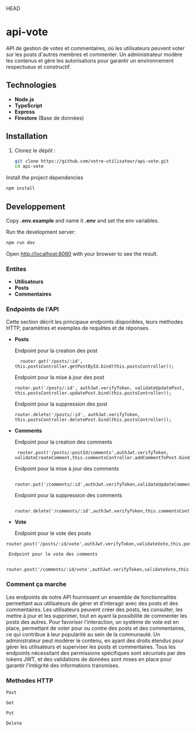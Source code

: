  HEAD
# api-vote
API de gestion de votes et commentaires, où les utilisateurs peuvent voter sur les posts d'autres membres et commenter. Un administrateur modère les contenus et gère les autorisations pour garantir un environnement respectueux et constructif.

## Technologies

- **Node.js**
- **TypeScript**
- **Express**
- **Firestore** (Base de données)

## Installation


1. Clonez le dépôt :
   ```bash
   git clone https://github.com/votre-utilisateur/api-vote.git
   cd api-vote
   ```
   
Install the project dependencies

```bash
npm install
```

## Developpement

Copy **.env.example** and name it **.env** and set the env variables.

Run the development server:

```bash
npm run dev
```

Open [http://localhost:8080](http://localhost:8080) with your browser to see the result.


### Entites

- **Utilisateurs**
- **Posts**
- **Commentaires**

 ### Endpoints de l'API

Cette section décrit les principaux endpoints disponibles, leurs méthodes HTTP, paramètres et exemples de requêtes et de réponses.

- **Posts**
  
  Endpoint pour la creation des post
  ```
    router.get('/posts/:id', this.postsController.getPostById.bind(this.postsController));
  ```
  Endpoint pour la mise à jour des post
  ```
  router.put('/posts/:id', authJwt.verifyToken, validateUpdatePost, this.postsController.updatePost.bind(this.postsController));
  ```
  Endpoint pour la suppression des post
  ```
  router.delete('/posts/:id', authJwt.verifyToken, this.postsController.deletePost.bind(this.postsController));
  ```

  
- **Comments**

    Endpoint pour la creation des comments
  ```
   router.post('/posts/:postId/comments',authJwt.verifyToken, validateCreateComment,this.commentsController.addCommentToPost.bind(this.commentsController));
  ```
  Endpoint pour la mise à jour des comments
  ```
   router.put('/comments/:id',authJwt.verifyToken,validateUpdateComment,this.commentsController.updateComment.bind(this.commentsController));
  ```
  Endpoint pour la suppression des comments
  ```
   router.delete('/comments/:id',authJwt.verifyToken,this.commentsController.deleteComment.bind(this.commentsController));
  ```

- **Vote**

  Endpoint pour le vote des posts
 ```
 router.post('/posts/:id/vote',authJwt.verifyToken,validateVote,this.postsController.voteOnPost.bind(this.postsController)  
 ```
     Endpoint pour le vote des comments
 ```
  router.post('/comments/:id/vote',authJwt.verifyToken,validateVote,this.commentsController.voteOnComment.bind(this.commentsController));
 ```

  ### Comment ça marche 

  Les endpoints de notre API fournissent un ensemble de fonctionnalités permettant aux utilisateurs de gérer et d’interagir avec des posts et des commentaires. Les utilisateurs peuvent créer des posts, les consulter, les mettre à jour et les supprimer, tout en ayant la possibilité de commenter les posts des autres. Pour favoriser l'interaction, un système de vote est en place, permettant de voter pour ou contre des posts et des commentaires, ce qui contribue à leur popularité au sein de la communauté. Un administrateur peut modérer le contenu, en ayant des droits étendus pour gérer les utilisateurs et superviser les posts et commentaires. Tous les endpoints nécessitant des permissions spécifiques sont sécurisés par des tokens JWT, et des validations de données sont mises en place pour garantir l'intégrité des informations transmises.

  ### Methodes HTTP

  ```
  Post
  ```
  ```
  Get
  ```
  ```
  Put
  ```
  ```
  Delete
  ```

  

